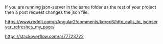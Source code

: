 If you are running json-server in the same folder as the rest of your project then a post request changes the json file.

https://www.reddit.com/r/Angular2/comments/kqrec6/http_calls_to_jsonserver_refreshes_my_page/

https://stackoverflow.com/a/77723722
